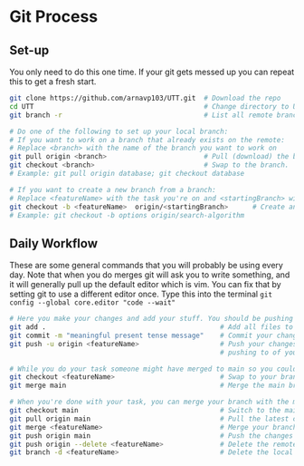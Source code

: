 # Git Process

## Set-up
You only need to do this one time. If your git gets messed up you can repeat this to get a fresh start.
```bash
git clone https://github.com/arnavp103/UTT.git  # Download the repo
cd UTT                                          # Change directory to UTT
git branch -r                                   # List all remote branches. The 'origin/HEAD ->' is the default branch

# Do one of the following to set up your local branch:
# If you want to work on a branch that already exists on the remote:
# Replace <branch> with the name of the branch you want to work on
git pull origin <branch>                        # Pull (download) the branch from the remote. It won't be visible with git branch though
git checkout <branch>                           # Swap to the branch.
# Example: git pull origin database; git checkout database

# If you want to create a new branch from a branch:
# Replace <featureName> with the task you're on and <startingBranch> with the name of the branch you want to work on
git checkout -b <featureName>  origin/<startingBranch>      # Create and swap to a local branch from a remote branch
# Example: git checkout -b options origin/search-algorithm
```

## Daily Workflow
These are some general commands that you will probably be using every day.
Note that when you do merges git will ask you to write something, and it will generally pull up the
default editor which is vim. You can fix that by setting git to use a different editor once. Type this into the terminal
```git config --global core.editor "code --wait"```
```bash
# Here you make your changes and add your stuff. You should be pushing to remote after every few hours of work.
git add .                                       	# Add all files to be tracked by git
git commit -m "meaningful present tense message"    # Commit your changes
git push -u origin <featureName>                	# Push your changes to the remote branch. The -u sets the default remote branch you're
                                                	# pushing to of your local branch. So you can just do git push from now on.

# While you do your task someone might have merged to main so you could update your branch with the changes.
git checkout <featureName>                        	# Swap to your branch
git merge main                                      # Merge the main branch into yours. Might pull up your editor, write a message and save.

# When you're done with your task, you can merge your branch with the main branch.
git checkout main                                   # Switch to the main branch
git pull origin main                                # Pull the latest changes from the remote main branch
git merge <featureName>                             # Merge your branch into the main branch
git push origin main                                # Push the changes to the remote main branch
git push origin --delete <featureName>              # Delete the remote branch if you don't need it anymore
git branch -d <featureName>                         # Delete the local branch if you don't need it anymore
```
```



